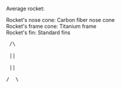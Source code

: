 Average rocket: <br/>

Rocket's nose cone: Carbon fiber nose cone <br/>
Rocket's frame cone: Titanium frame <br/>
Rocket's fin: Standard fins <br/>

<pre>
 /\  <br/>
 ||  <br/>
 ||  <br/>
/  \ <br/>
</pre>
